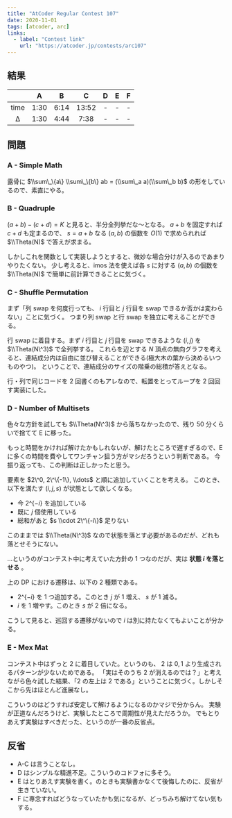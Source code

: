 ```yaml
---
title: "AtCoder Regular Contest 107"
date: 2020-11-01
tags: [atcoder, arc]
links:
  - label: "Contest link"
    url: "https://atcoder.jp/contests/arc107"
---
```


## 結果

|      |  A   |  B   |   C   |  D  |  E  |  F  |
| :--: | :--: | :--: | :---: | :-: | :-: | :-: |
| time | 1:30 | 6:14 | 13:52 |  -  |  -  |  -  |
|  Δ   | 1:30 | 4:44 | 7:38  |  -  |  -  |  -  |

## 問題

### A - Simple Math

露骨に $\\sum\_\{a\} \\sum\_\{b\} ab = (\\sum\_a a)(\\sum\_b b)$ の形をしているので、素直にやる。

### B - Quadruple

$(a + b) - (c + d) = K$ と見ると、半分全列挙だな〜となる。
$a + b$ を固定すれば $c + d$ も定まるので、 $s = a + b$ なる $(a, b)$ の個数を $O(1)$ で求められれば $\\Theta(N)$ で答えが求まる。

しかしこれを関数として実装しようとすると、微妙な場合分けが入るのであまりやりたくない。
少し考えると、imos 法を使えば各 $s$ に対する $(a, b)$ の個数を $\\Theta(N)$ で簡単に前計算できることに気づく。

### C - Shuffle Permutation

まず「列 swap を何度行っても、 $i$ 行目と $j$ 行目を swap できるか否かは変わらない」ことに気づく。
つまり列 swap と行 swap を独立に考えることができる。

行 swap に着目する。まず $i$ 行目と $j$ 行目を swap できるような $(i, j)$ を $\\Theta(N\^3)$ で全列挙する。
これらを辺とする $N$ 頂点の無向グラフを考えると、連結成分内は自由に並び替えることができる(極大木の葉から決めるいつものやつ)。
ということで、連結成分のサイズの階乗の総積が答えとなる。

行・列で同じコードを 2 回書くのもアレなので、転置をとってループを 2 回回す実装にした。

### D - Number of Multisets

色々な方針を試しても $\\Theta(N\^3)$ から落ちなかったので、残り 50 分くらいで捨てて E に移った。

もっと時間をかければ解けたかもしれないが、解けたところで遅すぎるので、E に多くの時間を費やしてワンチャン狙う方がマシだろうという判断である。
今振り返っても、この判断は正しかったと思う。

要素を $2\^0, 2\^\{-1\}, \\dots$ と順に追加していくことを考える。
このとき、以下を満たす $(i, j, s)$ が状態として欲しくなる。

- 今 $2\^\{-i\}$ を追加している
- 既に $j$ 個使用している
- 総和があと $s \\cdot 2\^\{-i\}$ 足りない

このままでは $\\Theta(N\^3)$ なので状態を落とす必要があるのだが、どれも落とせそうにない。

...というのがコンテスト中に考えていた方針の 1 つなのだが、実は **状態 $i$ を落とせる** 。

上の DP における遷移は、以下の 2 種類である。

- $2\^\{-i\}$ を 1 つ追加する。このとき $j$ が 1 増え、 $s$ が 1 減る。
- $i$ を 1 増やす。このとき $s$ が 2 倍になる。

こうして見ると、巡回する遷移がないので $i$ は別に持たなくてもよいことが分かる。

### E - Mex Mat

コンテスト中はずっと $2$ に着目していた。というのも、 $2$ は $0, 1$ より生成されるパターンが少ないためである。
「実はそのうち $2$ が消えるのでは？」と考えながら色々試した結果、「$2$ の左上は $2$ である」ということに気づく。しかしそこから先はほとんど進展なし。

こういうのはどうすれば安定して解けるようになるのかマジで分からん。
実験が正道なんだろうけど、実験したところで周期性が見えただろうか。
でもとりあえず実験はすべきだった、というのが一番の反省点。

## 反省

- A-C は言うことなし。
- D はシンプルな精進不足。こういうのコドフォに多そう。
- E はとりあえす実験を書く。のときも実験書かなくて後悔したのに、反省が生きていない。
- F に専念すればどうなっていたかも気になるが、どっちみち解けてない気もする。
